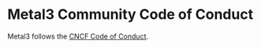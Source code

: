 # Metal3 Community Code of Conduct

Metal3 follows the [CNCF Code of Conduct](https://github.com/cncf/foundation/blob/main/code-of-conduct.md).
